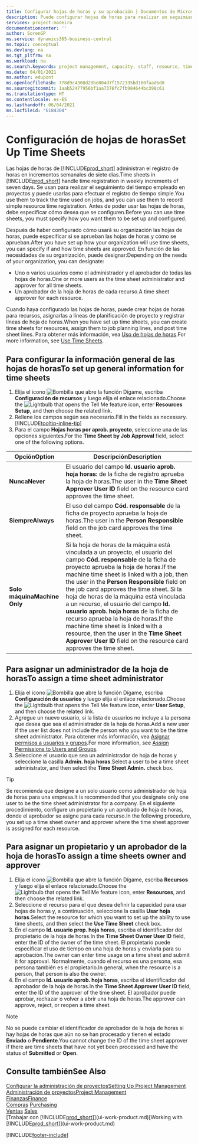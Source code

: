 ```yaml
---
title: Configurar hojas de horas y su aprobación | Documentos de Microsoft
description: Puede configurar hojas de horas para realizar un seguimiento del tiempo empleado en proyectos y el uso recursos, lo que le ayudará en la administración de proyectos, personal y capacidad
services: project-madeira
documentationcenter: ''
author: SorenGP
ms.service: dynamics365-business-central
ms.topic: conceptual
ms.devlang: na
ms.tgt_pltfrm: na
ms.workload: na
ms.search.keywords: project management, capacity, staff, resource, time sheet
ms.date: 04/01/2021
ms.author: edupont
ms.openlocfilehash: 778d9c4308d28be804d7f1572335bd160faad6d8
ms.sourcegitcommit: 1aab52477956bf1aa7376fc7fb984644bc398c61
ms.translationtype: HT
ms.contentlocale: es-ES
ms.lasthandoff: 06/04/2021
ms.locfileid: "6184304"
---
```

# <a name="set-up-time-sheets"></a><span data-ttu-id="2c57d-103">Configuración de hojas de horas</span><span class="sxs-lookup"><span data-stu-id="2c57d-103">Set Up Time Sheets</span></span>
<span data-ttu-id="2c57d-104">Las hojas de horas de [!INCLUDE[prod_short](includes/prod_short.md)] administran el registro de horas en incrementos semanales de siete días.</span><span class="sxs-lookup"><span data-stu-id="2c57d-104">Time sheets in [!INCLUDE[prod_short](includes/prod_short.md)] handle time registration in weekly increments of seven days.</span></span> <span data-ttu-id="2c57d-105">Se usan para realizar el seguimiento del tiempo empleado en proyectos y puede usarlas para efectuar el registro de tiempo simple.</span><span class="sxs-lookup"><span data-stu-id="2c57d-105">You use them to track the time used on jobs, and you can use them to record simple resource time registration.</span></span> <span data-ttu-id="2c57d-106">Antes de poder usar las hojas de horas, debe especificar cómo desea que se configuren.</span><span class="sxs-lookup"><span data-stu-id="2c57d-106">Before you can use time sheets, you must specify how you want them to be set up and configured.</span></span>

<span data-ttu-id="2c57d-107">Después de haber configurado cómo usará su organización las hojas de horas, puede especificar si se aprueban las hojas de horas y cómo se aprueban.</span><span class="sxs-lookup"><span data-stu-id="2c57d-107">After you have set up how your organization will use time sheets, you can specify if and how time sheets are approved.</span></span> <span data-ttu-id="2c57d-108">En función de las necesidades de su organización, puede designar:</span><span class="sxs-lookup"><span data-stu-id="2c57d-108">Depending on the needs of your organization, you can designate:</span></span>

* <span data-ttu-id="2c57d-109">Uno o varios usuarios como el administrador y el aprobador de todas las hojas de horas.</span><span class="sxs-lookup"><span data-stu-id="2c57d-109">One or more users as the time sheet administrator and approver for all time sheets.</span></span>
* <span data-ttu-id="2c57d-110">Un aprobador de la hoja de horas de cada recurso.</span><span class="sxs-lookup"><span data-stu-id="2c57d-110">A time sheet approver for each resource.</span></span>

<span data-ttu-id="2c57d-111">Cuando haya configurado las hojas de horas, puede crear hojas de horas para recursos, asignarlas a líneas de planificación de proyecto y registrar líneas de hoja de horas.</span><span class="sxs-lookup"><span data-stu-id="2c57d-111">When you have set up time sheets, you can create time sheets for resources, assign them to job planning lines, and post time sheet lines.</span></span> <span data-ttu-id="2c57d-112">Para obtener más información, vea [Uso de hojas de horas](projects-how-use-time-sheets.md).</span><span class="sxs-lookup"><span data-stu-id="2c57d-112">For more information, see [Use Time Sheets](projects-how-use-time-sheets.md).</span></span>

## <a name="to-set-up-general-information-for-time-sheets"></a><span data-ttu-id="2c57d-113">Para configurar la información general de las hojas de horas</span><span class="sxs-lookup"><span data-stu-id="2c57d-113">To set up general information for time sheets</span></span>
1. <span data-ttu-id="2c57d-114">Elija el icono ![Bombilla que abre la función Dígame](media/ui-search/search_small.png "Dígame qué desea hacer"), escriba **Configuración de recursos** y luego elija el enlace relacionado.</span><span class="sxs-lookup"><span data-stu-id="2c57d-114">Choose the ![Lightbulb that opens the Tell Me feature](media/ui-search/search_small.png "Tell me what you want to do") icon, enter **Resources Setup**, and then choose the related link.</span></span>  
2. <span data-ttu-id="2c57d-115">Rellene los campos según sea necesario.</span><span class="sxs-lookup"><span data-stu-id="2c57d-115">Fill in the fields as necessary.</span></span> [!INCLUDE[tooltip-inline-tip](includes/tooltip-inline-tip_md.md)]
3. <span data-ttu-id="2c57d-116">Para el campo **Hojas horas por aprob. proyecto**, seleccione una de las opciones siguientes.</span><span class="sxs-lookup"><span data-stu-id="2c57d-116">For the **Time Sheet by Job Approval** field, select one of the following options.</span></span>

| <span data-ttu-id="2c57d-117">Opción</span><span class="sxs-lookup"><span data-stu-id="2c57d-117">Option</span></span> | <span data-ttu-id="2c57d-118">Descripción</span><span class="sxs-lookup"><span data-stu-id="2c57d-118">Description</span></span> |
| --- | --- |
| <span data-ttu-id="2c57d-119">**Nunca**</span><span class="sxs-lookup"><span data-stu-id="2c57d-119">**Never**</span></span> |<span data-ttu-id="2c57d-120">El usuario del campo **Id. usuario aprob. hoja horas:** de la ficha de registro aprueba la hoja de horas.</span><span class="sxs-lookup"><span data-stu-id="2c57d-120">The user in the **Time Sheet Approver User ID** field on the resource card approves the time sheet.</span></span> |
| <span data-ttu-id="2c57d-121">**Siempre**</span><span class="sxs-lookup"><span data-stu-id="2c57d-121">**Always**</span></span> |<span data-ttu-id="2c57d-122">El uso del campo **Cód. responsable** de la ficha de proyecto aprueba la hoja de horas.</span><span class="sxs-lookup"><span data-stu-id="2c57d-122">The user in the **Person Responsible** field on the job card approves the time sheet.</span></span> |
| <span data-ttu-id="2c57d-123">**Solo máquina**</span><span class="sxs-lookup"><span data-stu-id="2c57d-123">**Machine Only**</span></span> |<span data-ttu-id="2c57d-124">Si la hoja de horas de la máquina está vinculada a un proyecto, el usuario del campo **Cód. responsable** de la ficha de proyecto aprueba la hoja de horas.</span><span class="sxs-lookup"><span data-stu-id="2c57d-124">If the machine time sheet is linked with a job, then the user in the **Person Responsible** field on the job card approves the time sheet.</span></span> <span data-ttu-id="2c57d-125">Si la hoja de horas de la máquina está vinculada a un recurso, el usuario del campo **Id. usuario aprob. hoja horas** de la ficha de recurso aprueba la hoja de horas.</span><span class="sxs-lookup"><span data-stu-id="2c57d-125">If the machine time sheet is linked with a resource, then the user in the **Time Sheet Approver User ID** field on the resource card approves the time sheet.</span></span> |

## <a name="to-assign-a-time-sheet-administrator"></a><span data-ttu-id="2c57d-126">Para asignar un administrador de la hoja de horas</span><span class="sxs-lookup"><span data-stu-id="2c57d-126">To assign a time sheet administrator</span></span>
1. <span data-ttu-id="2c57d-127">Elija el icono ![Bombilla que abre la función Dígame](media/ui-search/search_small.png "Dígame qué desea hacer"), escriba **Configuración de usuarios** y luego elija el enlace relacionado.</span><span class="sxs-lookup"><span data-stu-id="2c57d-127">Choose the ![Lightbulb that opens the Tell Me feature](media/ui-search/search_small.png "Tell me what you want to do") icon, enter **User Setup**, and then choose the related link.</span></span>  
2. <span data-ttu-id="2c57d-128">Agregue un nuevo usuario, si la lista de usuarios no incluye a la persona que desea que sea el administrador de la hoja de horas.</span><span class="sxs-lookup"><span data-stu-id="2c57d-128">Add a new user if the user list does not include the person who you want to be the time sheet administrator.</span></span> <span data-ttu-id="2c57d-129">Para obtener más información, vea [Asignar permisos a usuarios y grupos](ui-define-granular-permissions.md).</span><span class="sxs-lookup"><span data-stu-id="2c57d-129">For more information, see [Assign Permissions to Users and Groups](ui-define-granular-permissions.md).</span></span>
3. <span data-ttu-id="2c57d-130">Seleccione el usuario que sea un administrador de hoja de horas y seleccione la casilla **Admin. hoja horas**.</span><span class="sxs-lookup"><span data-stu-id="2c57d-130">Select a user to be a time sheet administrator, and then select the **Time Sheet Admin.** check box.</span></span>  

> [!TIP]  
>   <span data-ttu-id="2c57d-131">Se recomienda que designe a un solo usuario como administrador de hoja de horas para una empresa.</span><span class="sxs-lookup"><span data-stu-id="2c57d-131">It is recommended that you designate only one user to be the time sheet administrator for a company.</span></span> <span data-ttu-id="2c57d-132">En el siguiente procedimiento, configure un propietario y un aprobado de hoja de horas, donde el aprobador se asigne para cada recurso.</span><span class="sxs-lookup"><span data-stu-id="2c57d-132">In the following procedure, you set up a time sheet owner and approver where the time sheet approver is assigned for each resource.</span></span>  

## <a name="to-assign-a-time-sheets-owner-and-approver"></a><span data-ttu-id="2c57d-133">Para asignar un propietario y un aprobador de la hoja de horas</span><span class="sxs-lookup"><span data-stu-id="2c57d-133">To assign a time sheets owner and approver</span></span>
1. <span data-ttu-id="2c57d-134">Elija el icono ![Bombilla que abre la función Dígame](media/ui-search/search_small.png "Dígame qué desea hacer"), escriba **Recursos** y luego elija el enlace relacionado.</span><span class="sxs-lookup"><span data-stu-id="2c57d-134">Choose the ![Lightbulb that opens the Tell Me feature](media/ui-search/search_small.png "Tell me what you want to do") icon, enter **Resources**, and then choose the related link.</span></span>
2. <span data-ttu-id="2c57d-135">Seleccione el recurso para el que desea definir la capacidad para usar hojas de horas y, a continuación, seleccione la casilla **Usar hoja horas**.</span><span class="sxs-lookup"><span data-stu-id="2c57d-135">Select the resource for which you want to set up the ability to use time sheets, and then select the **Use Time Sheet** check box.</span></span>  
3. <span data-ttu-id="2c57d-136">En el campo **Id. usuario prop. hoja horas**, escriba el identificador del propietario de la hoja de horas.</span><span class="sxs-lookup"><span data-stu-id="2c57d-136">In the **Time Sheet Owner User ID** field, enter the ID of the owner of the time sheet.</span></span> <span data-ttu-id="2c57d-137">El propietario puede especificar el uso de tiempo en una hoja de horas y enviarla para su aprobación.</span><span class="sxs-lookup"><span data-stu-id="2c57d-137">The owner can enter time usage on a time sheet and submit it for approval.</span></span> <span data-ttu-id="2c57d-138">Normalmente, cuando el recurso es una persona, esa persona también es el propietario.</span><span class="sxs-lookup"><span data-stu-id="2c57d-138">In general, when the resource is a person, that person is also the owner.</span></span>  
4. <span data-ttu-id="2c57d-139">En el campo **Id. usuario aprob. hoja horas**, escriba el identificador del aprobador de la hoja de horas.</span><span class="sxs-lookup"><span data-stu-id="2c57d-139">In the **Time Sheet Approver User ID** field, enter the ID of the approver of the time sheet.</span></span> <span data-ttu-id="2c57d-140">El aprobador puede aprobar, rechazar o volver a abrir una hoja de horas.</span><span class="sxs-lookup"><span data-stu-id="2c57d-140">The approver can approve, reject, or reopen a time sheet.</span></span>  

> [!NOTE]  
>   <span data-ttu-id="2c57d-141">No se puede cambiar el identificador de aprobador de la hoja de horas si hay hojas de horas que aún no se han procesado y tienen el estado **Enviado** o **Pendiente**.</span><span class="sxs-lookup"><span data-stu-id="2c57d-141">You cannot change the ID of the time sheet approver if there are time sheets that have not yet been processed and have the status of **Submitted** or **Open**.</span></span>

## <a name="see-also"></a><span data-ttu-id="2c57d-142">Consulte también</span><span class="sxs-lookup"><span data-stu-id="2c57d-142">See Also</span></span>
[<span data-ttu-id="2c57d-143">Configurar la administración de proyectos</span><span class="sxs-lookup"><span data-stu-id="2c57d-143">Setting Up Project Management</span></span>](projects-setup-projects.md)  
[<span data-ttu-id="2c57d-144">Administración de proyectos</span><span class="sxs-lookup"><span data-stu-id="2c57d-144">Project Management</span></span>](projects-manage-projects.md)  
[<span data-ttu-id="2c57d-145">Finanzas</span><span class="sxs-lookup"><span data-stu-id="2c57d-145">Finance</span></span>](finance.md)  
<span data-ttu-id="2c57d-146">[Compras](purchasing-manage-purchasing.md)       </span><span class="sxs-lookup"><span data-stu-id="2c57d-146">[Purchasing](purchasing-manage-purchasing.md)       </span></span>  
<span data-ttu-id="2c57d-147">[Ventas](sales-manage-sales.md)    </span><span class="sxs-lookup"><span data-stu-id="2c57d-147">[Sales](sales-manage-sales.md)    </span></span>  
<span data-ttu-id="2c57d-148">[Trabajar con [!INCLUDE[prod_short](includes/prod_short.md)]](ui-work-product.md)</span><span class="sxs-lookup"><span data-stu-id="2c57d-148">[Working with [!INCLUDE[prod_short](includes/prod_short.md)]](ui-work-product.md)</span></span>  


[!INCLUDE[footer-include](includes/footer-banner.md)]